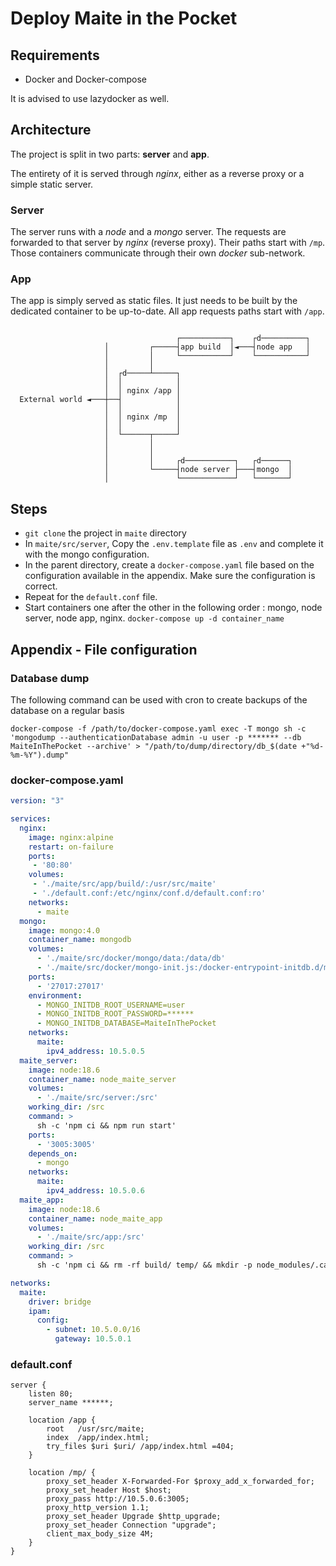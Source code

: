 # Deploy Maite in the Pocket

## Requirements

- Docker and Docker-compose

It is advised to use lazydocker as well.

## Architecture

The project is split in two parts: **server** and **app**.

The entirety of it is served through *nginx*, either as a reverse proxy or a simple static server.

### Server

The server runs with a *node* and a *mongo* server. The requests are forwarded to that server by *nginx* (reverse proxy). Their paths start with `/mp`. Those containers communicate through their own *docker* sub-network.

### App

The app is simply served as static files. It just needs to be built by the dedicated container to be up-to-date. All app requests paths start with `/app`.

```

                                     ┌───────────┐    ┌d──────────┐
                     │         ┌─────┤app build  │◄───┤node app   │
                     │         │     └───────────┘    └───────────┘
                     │         │
                     │  ┌d─────┴─────┐
                     │  │            │
                     │  │ nginx /app │
  External world ◄───┼──┤            │
                     │  │            │
                     │  │ nginx /mp  │
                     │  │            │
                     │  └──────┬─────┘
                     │         │
                     │         │
                     │         │     ┌d───────────┐   ┌d──────┐
                     │         └─────┤node server ├───┤mongo  │
                     │               └────────────┘   └───────┘

```

## Steps

- `git clone` the project in `maite` directory
- In `maite/src/server`, Copy the `.env.template` file as `.env` and complete it with the mongo configuration.
- In the parent directory, create a `docker-compose.yaml` file based on the configuration available in the appendix. Make sure the configuration is correct.
- Repeat for the `default.conf` file.
- Start containers one after the other in the following order : mongo, node server, node app, nginx. `docker-compose up -d container_name`

## Appendix - File configuration

### Database dump

The following command can be used with cron to create backups of the database on a regular basis

`docker-compose -f /path/to/docker-compose.yaml exec -T mongo sh -c 'mongodump --authenticationDatabase admin -u user -p ******* --db MaiteInThePocket --archive' > "/path/to/dump/directory/db_$(date +"%d-%m-%Y").dump"`

### docker-compose.yaml

```yaml
version: "3"

services:
  nginx:
    image: nginx:alpine
    restart: on-failure
    ports:
     - '80:80'
    volumes:
     - './maite/src/app/build/:/usr/src/maite'
     - './default.conf:/etc/nginx/conf.d/default.conf:ro'
    networks:
      - maite
  mongo:
    image: mongo:4.0
    container_name: mongodb
    volumes:
      - './maite/src/docker/mongo/data:/data/db'
      - './maite/src/docker/mongo-init.js:/docker-entrypoint-initdb.d/mongo-init.js:ro'
    ports:
      - '27017:27017'
    environment:
      - MONGO_INITDB_ROOT_USERNAME=user
      - MONGO_INITDB_ROOT_PASSWORD=******
      - MONGO_INITDB_DATABASE=MaiteInThePocket
    networks:
      maite:
        ipv4_address: 10.5.0.5
  maite_server:
    image: node:18.6
    container_name: node_maite_server
    volumes:
      - './maite/src/server:/src'
    working_dir: /src
    command: >
      sh -c 'npm ci && npm run start'
    ports:
      - '3005:3005'
    depends_on:
      - mongo
    networks:
      maite:
        ipv4_address: 10.5.0.6
  maite_app:
    image: node:18.6
    container_name: node_maite_app
    volumes:
      - './maite/src/app:/src'
    working_dir: /src
    command: >
      sh -c 'npm ci && rm -rf build/ temp/ && mkdir -p node_modules/.cache && chmod -R 777 node_modules/.cache && npm run build && mkdir temp && mv build/* temp/ && mkdir build/app && mv temp/* build/app/'

networks:
  maite:
    driver: bridge
    ipam:
      config:
        - subnet: 10.5.0.0/16
          gateway: 10.5.0.1
```

### default.conf

```nginx
server {
    listen 80;
    server_name ******;

    location /app {
        root   /usr/src/maite;
        index  /app/index.html;
        try_files $uri $uri/ /app/index.html =404;
    }

    location /mp/ {
        proxy_set_header X-Forwarded-For $proxy_add_x_forwarded_for;
        proxy_set_header Host $host;
        proxy_pass http://10.5.0.6:3005;
        proxy_http_version 1.1;
        proxy_set_header Upgrade $http_upgrade;
        proxy_set_header Connection "upgrade";
        client_max_body_size 4M;
    }
}
```
